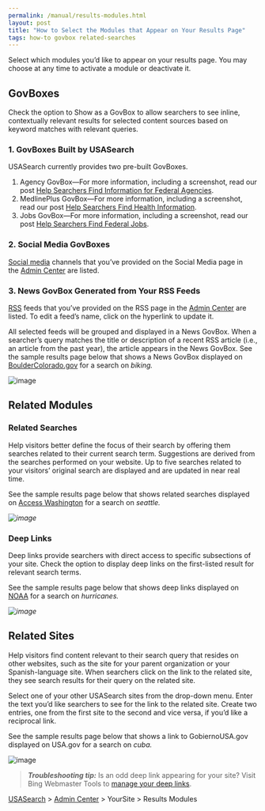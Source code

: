 ```yaml
---
permalink: /manual/results-modules.html
layout: post
title: "How to Select the Modules that Appear on Your Results Page"
tags: how-to govbox related-searches
---
```

<p>Select which modules you&#8217;d like to appear on your results page. You may choose at any time to activate a module or deactivate it.</p>
<h2>GovBoxes</h2>
<p>Check the option to Show as a GovBox to allow searchers to see inline, contextually relevant results for selected content sources based on keyword matches with relevant queries.</p>
<h3>1. GovBoxes Built by USASearch</h3>
<p>USASearch currently provides two pre-built GovBoxes.</p>
<ol><li>Agency GovBox—For more information, including a screenshot, read our post <a href="/manual/govbox-agencies.html">Help Searchers Find Information for Federal Agencies</a>.</li>
<li>MedlinePlus GovBox—For more information, including a screenshot, read our post <a href="/manual/govbox-health.html">Help Searchers Find Health Information</a>.</li>
<li>Jobs GovBox—For more information, including a screenshot, read our post <a href="/manual/govbox-jobs.html">Help Searchers Find Federal Jobs</a>.</li>
</ol><div>
<h3>2. Social Media GovBoxes</h3>
<p><a href="/manual/social-media.html">Social media</a> channels that you&#8217;ve provided on the Social Media page in the <a href="http://search.usa.gov/affiliates/home">Admin Center</a> are listed.</p>
</div>
<h3>3. News GovBox Generated from Your RSS Feeds</h3>
<p><a href="/manual/rss.html">RSS</a> feeds that you&#8217;ve provided on the RSS page in the <a href="http://search.usa.gov/affiliates/home">Admin Center</a> are listed. To edit a feed&#8217;s name, click on the hyperlink to update it.</p>
<p>All selected feeds will be grouped and displayed in a News GovBox. When a searcher’s query matches the title or description of a recent RSS article (i.e., an article from the past year), the article appears in the News GovBox. See the sample results page below that shows a News GovBox displayed on <a href="http://www.bouldercolorado.gov/">BoulderColorado.gov</a> for a search on <em>biking.</em></p>
<p><img class="img-polaroid" alt="image" src="http://f22818b4dfc10241d8a3-f1564c64756a8cfee25b6b19953b1d23.r31.cf2.rackcdn.com/tumblr_m1cpfsfC1Z1qid15q.png"/></p>
<h2>Related Modules</h2>
<h3>Related Searches</h3>
<p>Help visitors better define the focus of their search by offering them searches related to their current search term. Suggestions are derived from the searches performed on your website. Up to five searches related to your visitors&#8217; original search are displayed and are updated in near real time.</p>
<p>See the sample results page below that shows related searches displayed on <a href="http://access.wa.gov/">Access Washington</a> for a search on <em>seattle. </em></p>
<p><em><img class="img-polaroid" alt="image" src="http://f22818b4dfc10241d8a3-f1564c64756a8cfee25b6b19953b1d23.r31.cf2.rackcdn.com/tumblr_m1crgxGDb61qid15q.png"/></em></p>
<h3>Deep Links</h3>
<p>Deep links provide searchers with direct access to specific subsections of your site. Check the option to display deep links on the first-listed result for relevant search terms.</p>
<p>See the sample results page below that shows deep links displayed on <a href="http://www.noaa.gov">NOAA</a> for a search on <em>hurricanes.</em></p>
<p><em><img class="img-polaroid" alt="image" src="http://f22818b4dfc10241d8a3-f1564c64756a8cfee25b6b19953b1d23.r31.cf2.rackcdn.com/tumblr_m2oogfKJL41qid15q.png"/></em></p>
<h2>Related Sites</h2>
<p>Help visitors find content relevant to their search query that resides on other websites, such as the site for your parent organization or your Spanish-language site. When searchers click on the link to the related site, they see search results for their query on the related site.</p>
<p>Select one of your other USASearch sites from the drop-down menu. Enter the text you&#8217;d like searchers to see for the link to the related site. Create two entries, one from the first site to the second and vice versa, if you&#8217;d like a reciprocal link.</p>
<p>See the sample results page below that shows a link to GobiernoUSA.gov displayed on USA.gov for a search on <em>cuba.</em></p>
<p><img class="img-polaroid" alt="image" src="http://f22818b4dfc10241d8a3-f1564c64756a8cfee25b6b19953b1d23.r31.cf2.rackcdn.com/tumblr_m2oskqJHiN1qid15q.png"/></p>
<blockquote>
<div>
<div>
<div>
<p><em><strong>Troubleshooting tip:</strong> </em>Is an odd deep link appearing for your site? Visit Bing Webmaster Tools to <a href="http://onlinehelp.microsoft.com/en-us/bing/hh689741.aspx">manage your deep links</a>.</p>
</div>
</div>
</div>
</blockquote>
<p><a href="http://usasearch.howto.gov/">USASearch</a> &gt; <a href="http://search.usa.gov/affiliates/home">Admin Center</a> &gt; YourSite &gt; Results Modules</p>
